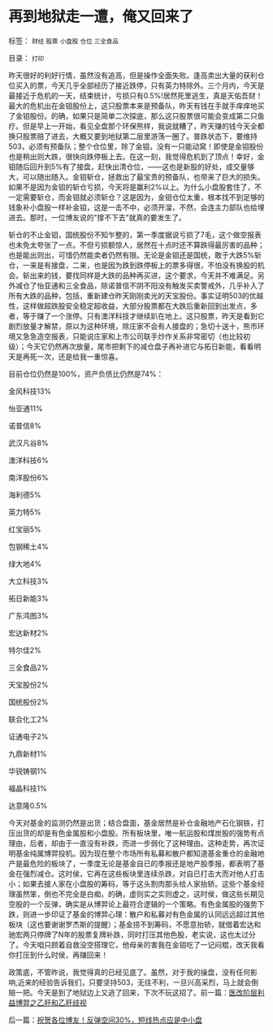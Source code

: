# 再到地狱走一遭，俺又回来了

标签： `财经` `股票` `小盘股` `仓位` `三全食品` 

目录： `打印`

昨天很好的利好行情，虽然没有追高，但是操作全面失败。逢高卖出大量的获利仓位买入的票，今天几乎全部经历了接近跌停，只有英力特除外。三个月内，今天是最接近于危机的一天，结束统计，亏损只有0.5%!居然死里逃生，真是天佑吾财！最大的危机出在金钼股份上，这只股票本来是预备队，昨天有钱在手就手痒痒地买了金钼股份。的确，如果只是简单二次探底，那么这只股票很可能会变成第二只鱼疗。但是早上一开始，看见全盘那个环保熊样，我说就糟了，昨天赚的钱今天全都换只股票赔了进去，大概又要到地狱第二层里游荡一圈了。普跌状态下，要维持503，必须有预备队；整个仓位里，除了金钼，没有一只能动窝！即使是金钼股份也是稍出则大跌，很快向跌停板上去。在这一刻，我觉得危机到了顶点！幸好，金钼随后回升到5%有了接盘，赶快出清仓位，——这也是新股的好处，成交量够大，可以随出随入。金钼斩仓，拯救出了最宝贵的预备队，也带来了巨大的损失。如果不是因为金钼的斩仓亏损，今天将是赢利2%以上。为什么小盘股套住了，不一定需要斩仓，而金钼就必须斩仓？这是因为，金钼仓位太重，根本找不到足够的钱象补小盘股一样补金钼，这是一击不中，必须开溜，不然，会连主力部队也给埋进去。那时，一位博友说的"撑不下去"就真的要发生了。



斩仓的不止金钼，国统股份不知乍整的，第一季度据说亏损了7毛，这个做空报表也未免太夸张了一点。不但亏损额惊人，居然在十点时还不算跌得最厉害的品种；也是能出则出，可惜仍然能卖者仍然有限。无论是金钼还是国统，敢于大跌5%斩仓，一来是有接盘，二来，也是因为跌到跌停板上的票多得很，不怕没有换股的机会。斩出来的钱，要找同样是大跌的品种再买进，这个要求，今天并不难满足。另外减仓了怡亚通和三全食品，除诺普信不阴不阳没有触发买卖警戒外，几乎补入了所有大跌的品种，包括，重新建仓昨天刚刚卖光的天宝股份。事实证明503的优越性，这样做超跌股安全稳定超收益，大部分股票都在大跌后重新回到出发点，多者，等于赚了一个涨停。只有澳洋科技才继续趴在地上。这只股票，昨天是看到它剧烈放量才解禁，原以为这种环境，除庄家不会有人接盘的；急切十送十，熊市环境又急急造空报表，只能说庄家和上市公司联手炒作关系非常密切（也比较初级）；今天它仍然再次放量，尾市把剩下的减仓盘子再补进它与拓日新能，看看明天是再死一次，还是给我一重惊喜。



目前仓位仍然是100%，资产负债比仍然是74%：

金风科技13%

怡亚通11%

诺普信8%

武汉凡谷8%

澳洋科技6%

南洋股份6%

海利德5%

英力特5%

红宝丽5%

包钢稀土4%

绿大地4%

大立科技3%

拓日新能3%

广东鸿图3%

宏达新材2%

特尔佳2%

三全食品2%

天宝股份2%

国统股份2%

联合化工2%

证通电子2%

九鼎新材1%

华锐铸钢1%

福晶科技1%

达意隆0.5%



今天对基金的监测仍然是出货；结合盘面，基金居然是补仓金融地产石化钢铁，打压出货的却是有色金属股和小盘股。所有板块里，唯一航运股和煤炭股的强势有点理由，后者，却由于一直没有补跌，而进一步弱化了这种理由。这种走势，再次证明基金纯属博羿投机。因为现在整个市场所有私募和散户都知道基金重仓的金融地产是最危险的板块了，一季度无论是基金自已的季报还是地产股季报，都表明了基金在强烈减仓。这时侯，它再在这些板块里连续杀跌，对自已打击大而对他人打击小；如果去接人家在小盘股的筹码，等于这头割肉那头给人家抬轿。这些个基金经理虽然笨，倒也不完全是白痴，的确，虚则实之实则虚之，这时侯，做这些长期见空股的一个反弹，确实是从博羿论上最符合逻辑的一个策略。有色金属股的强势下跌，则进一步印证了基金的博羿心理：散户和私募对有色金属的认同远远超过其他板块（这也要谢谢罗杰斯的提醒）；基金捞不到筹码，不愿意抬轿，就借着宏达和驰宏两只停牌了N年的股票复牌补跌，同时打压其他色股，老实说，这也太过分了。今天咱只顾着自救没空搭理它，他母亲的害我在金钼吃了一记闷棍，改天我看你打压到什么时侯，再赚回来！



政策底，不管昨说，我觉得真的已经见底了。虽然，对于我的操盘，没有任何影响,近来的经验告诉我们，只要坚持503，无往不利，一旦兴高采烈，马上就会倒赔一把。今天是到了地狱边上又逃了回来，下次不玩这招了。前一篇：[医改阶层利益博羿之乙肝和乙肝歧视](../../../2008/4/21/医改阶层利益博羿之乙肝和乙肝歧视.md)

后一篇：[祝贺各位博友！反弹空间30%，短线热点应是中小盘](../../../2008/4/23/祝贺各位博友！反弹空间30%，短线热点应是中小盘.md)